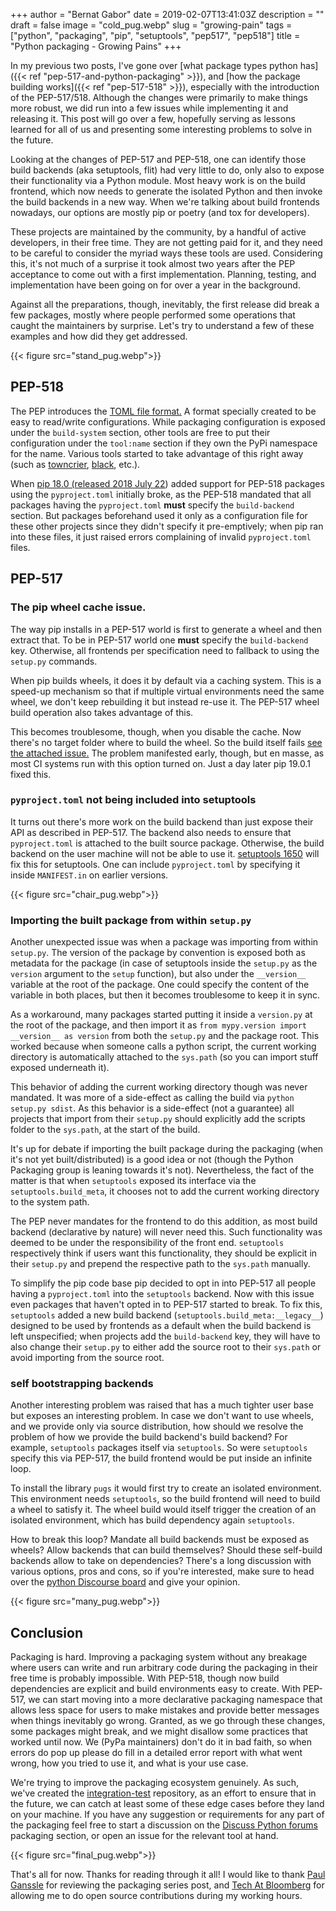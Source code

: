 +++
author = "Bernat Gabor"
date = 2019-02-07T13:41:03Z
description = ""
draft = false
image = "cold_pug.webp"
slug = "growing-pain"
tags = ["python", "packaging", "pip", "setuptools", "pep517", "pep518"]
title = "Python packaging - Growing Pains"
+++

In my previous two posts, I've gone over [what package types python has]({{< ref "pep-517-and-python-packaging" >}}),
and [how the package building works]({{< ref "pep-517-518" >}}), especially with the introduction of the PEP-517/518.
Although the changes were primarily to make things more robust, we did run into a few issues while implementing it and
releasing it. This post will go over a few, hopefully serving as lessons learned for all of us and presenting some
interesting problems to solve in the future.

Looking at the changes of PEP-517 and PEP-518, one can identify those build backends (aka setuptools, flit) had very
little to do, only also to expose their functionality via a Python module. Most heavy work is on the build frontend,
which now needs to generate the isolated Python and then invoke the build backends in a new way. When we're talking
about build frontends nowadays, our options are mostly pip or poetry (and tox for developers).

These projects are maintained by the community, by a handful of active developers, in their free time. They are not
getting paid for it, and they need to be careful to consider the myriad ways these tools are used. Considering this,
it's not much of a surprise it took almost two years after the PEP acceptance to come out with a first implementation.
Planning, testing, and implementation have been going on for over a year in the background.

Against all the preparations, though, inevitably, the first release did break a few packages, mostly where people
performed some operations that caught the maintainers by surprise. Let's try to understand a few of these examples and
how did they get addressed.

{{< figure src="stand_pug.webp">}}

## PEP-518

The PEP introduces the [TOML file format.](https://github.com/toml-lang/toml) A format specially created to be easy to
read/write configurations. While packaging configuration is exposed under the `build-system` section, other tools are
free to put their configuration under the `tool:name` section if they own the PyPi namespace for the name. Various tools
started to take advantage of this right away (such as [towncrier](https://pypi.org/project/towncrier/),
[black](https://pypi.org/project/black/), etc.).

When [pip 18.0 (released 2018 July 22](https://pip.pypa.io/en/stable/news/#id61)) added support for PEP-518 packages
using the `pyproject.toml` initially broke, as the PEP-518 mandated that all packages having the `pyproject.toml`
**must** specify the `build-backend` section. But packages beforehand used it only as a configuration file for these
other projects since they didn't specify it pre-emptively; when pip ran into these files, it just raised errors
complaining of invalid `pyproject.toml` files.

## PEP-517

### The pip wheel cache issue.

The way pip installs in a PEP-517 world is first to generate a wheel and then extract that. To be in PEP-517 world one
**must** specify the `build-backend` key. Otherwise, all frontends per specification need to fallback to using the
`setup.py` commands.

When pip builds wheels, it does it by default via a caching system. This is a speed-up mechanism so that if multiple
virtual environments need the same wheel, we don't keep rebuilding it but instead re-use it. The PEP-517 wheel build
operation also takes advantage of this.

This becomes troublesome, though, when you disable the cache. Now there's no target folder where to build the wheel. So
the build itself fails [see the attached issue.](https://github.com/pypa/pip/issues/6158) The problem manifested early,
though, but en masse, as most CI systems run with this option turned on. Just a day later pip 19.0.1 fixed this.

### `pyproject.toml` not being included into setuptools

It turns out there's more work on the build backend than just expose their API as described in PEP-517. The backend also
needs to ensure that `pyproject.toml` is attached to the built source package. Otherwise, the build backend on the user
machine will not be able to use it. [setuptools 1650](https://github.com/pypa/setuptools/pull/1650) will fix this for
setuptools. One can include `pyproject.toml` by specifying it inside `MANIFEST.in` on earlier versions.

{{< figure src="chair_pug.webp">}}

### Importing the built package from within `setup.py`

Another unexpected issue was when a package was importing from within `setup.py`. The version of the package by
convention is exposed both as metadata for the package (in case of setuptools inside the `setup.py` as the `version`
argument to the `setup` function), but also under the `__version__` variable at the root of the package. One could
specify the content of the variable in both places, but then it becomes troublesome to keep it in sync.

As a workaround, many packages started putting it inside a `version.py` at the root of the package, and then import it
as `from mypy.version import __version__ as version` from both the `setup.py` and the package root. This worked because
when someone calls a python script, the current working directory is automatically attached to the `sys.path` (so you
can import stuff exposed underneath it).

This behavior of adding the current working directory though was never mandated. It was more of a side-effect as calling
the build via `python setup.py sdist`. As this behavior is a side-effect (not a guarantee) all projects that import from
their `setup.py` should explicitly add the scripts folder to the `sys.path`, at the start of the build.

It's up for debate if importing the built package during the packaging (when it's not yet built/distributed) is a good
idea or not (though the Python Packaging group is leaning towards it's not). Nevertheless, the fact of the matter is
that when `setuptools` exposed its interface via the `setuptools.build_meta`, it chooses not to add the current working
directory to the system path.

The PEP never mandates for the frontend to do this addition, as most build backend (declarative by nature) will never
need this. Such functionality was deemed to be under the responsibility of the front end. `setuptools` respectively
think if users want this functionality, they should be explicit in their `setup.py` and prepend the respective path to
the `sys.path` manually.

To simplify the pip code base pip decided to opt in into PEP-517 all people having a `pyproject.toml` into the
`setuptools` backend. Now with this issue even packages that haven't opted in to PEP-517 started to break. To fix this,
`setuptools` added a new build backend (`setuptools.build_meta:__legacy__`) designed to be used by frontends as a
default when the build backend is left unspecified; when projects add the `build-backend` key, they will have to also
change their `setup.py` to either add the source root to their `sys.path` or avoid importing from the source root.

### self bootstrapping backends

Another interesting problem was raised that has a much tighter user base but exposes an interesting problem. In case we
don't want to use wheels, and we provide only via source distribution, how should we resolve the problem of how we
provide the build backend's build backend? For example, `setuptools` packages itself via `setuptools`. So were
`setuptools` specify this via PEP-517, the build frontend would be put inside an infinite loop.

To install the library `pugs` it would first try to create an isolated environment. This environment needs `setuptools`,
so the build frontend will need to build a wheel to satisfy it. The wheel build would itself trigger the creation of an
isolated environment, which has build dependency again `setuptools`.

How to break this loop? Mandate all build backends must be exposed as wheels? Allow backends that can build themselves?
Should these self-build backends allow to take on dependencies? There's a long discussion with various options, pros and
cons, so if you're interested, make sure to head over the
[python Discourse board](https://discuss.python.org/t/pep-517-backend-bootstrapping) and give your opinion.

{{< figure src="many_pug.webp">}}

## Conclusion

Packaging is hard. Improving a packaging system without any breakage where users can write and run arbitrary code during
the packaging in their free time is probably impossible. With PEP-518, though now build dependencies are explicit and
build environments easy to create. With PEP-517, we can start moving into a more declarative packaging namespace that
allows less space for users to make mistakes and provide better messages when things inevitably go wrong. Granted, as we
go through these changes, some packages might break, and we might disallow some practices that worked until now. We
(PyPa maintainers) don't do it in bad faith, so when errors do pop up please do fill in a detailed error report with
what went wrong, how you tried to use it, and what is your use case.

We're trying to improve the packaging ecosystem genuinely. As such, we've created the
[integration-test](https://github.com/pypa/integration-test) repository, as an effort to ensure that in the future, we
can catch at least some of these edge cases before they land on your machine. If you have any suggestion or requirements
for any part of the packaging feel free to start a discussion on the
[Discuss Python forums](https://discuss.python.org/c/packaging) packaging section, or open an issue for the relevant
tool at hand.

{{< figure src="final_pug.webp">}}

That's all for now. Thanks for reading through it all! I would like to thank
[Paul Ganssle](https://twitter.com/pganssle) for reviewing the packaging series post, and
[Tech At Bloomberg](https://twitter.com/techatbloomberg) for allowing me to do open source contributions during my
working hours.
